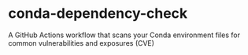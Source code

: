 # conda-dependency-check
A GitHub Actions workflow that scans your Conda environment files for common vulnerabilities and exposures (CVE)
